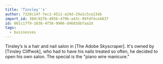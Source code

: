 ```yaml
---
title: 'Tinsley''s'
author: 7328c14f-7ec2-4511-a24d-29a1c5ce23eb
import_id: 30dc92fb-4956-479b-a43c-99fdf4ce4837
id: 001c17f9-1038-4f58-9906-d4683dbfaa2d
tags:
  - businesses
---
```

Tinsley’s is a hair and nail salon in [The Adobe Skyscraper]. It's owned by [Tinsley Cliffwok], who had to have his nails treated so often, he decided to open his own salon. The special is the "piano wire manicure."